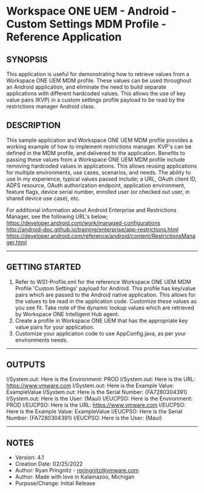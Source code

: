 # Workspace ONE UEM - Android - Custom Settings MDM Profile - Reference Application 

## SYNOPSIS
This application is useful for demonstrating how to retrieve values from a Workspace ONE UEM MDM profile. These values can be used
throughout an Android application, and eliminate the need to build separate applications with different hardcoded values. 
This allows the use of key value pairs (KVP) in a custom settings profile payload to be read by the restrictions manager Android class.


## DESCRIPTION
This sample application and Workspace ONE UEM MDM profile provides a working example of how to implement restrictions manager.
KVP's can be defined in the MDM profile, and delivered to the application. Benefits to passing these values from a Workspace ONE UEM
MDM profile include removing hardcoded values in applications. This allows reusing applications for multiple environments, use cases,
scenarios, and needs. The ability to use 
In my experience, typical values passed include;  a URL, OAuth client ID, ADFS resource, OAuth authorization endpoint, 
application environment, feature flags, device serial number, enrolled user (or checked out user, in shared device use case), etc.


For additional information about Android Enterprise and Restrictions Manager,
see the following URL's below;
https://developer.android.com/work/managed-configurations
http://android-doc.github.io/training/enterprise/app-restrictions.html
https://developer.android.com/reference/android/content/RestrictionsManager.html

---

## GETTING STARTED

1. Refer to WS1-Profile.xml for the reference Workspace ONE UEM MDM Profile 'Custom Settings' payload for Android. This profile 
   has key/value pairs which are passed to the Android native application. This allows for the values to be read in 
   the application code. Customize these values as you see fit. Take note of the dynamic lookup values which are 
   retrieved by Workspace ONE Intelligent Hub agent.
2. Create a profile in Workspace ONE UEM that has the appropriate key value pairs for your application.
3. Customize your application code to use AppConfig.java, as per your environments needs. 


---

## OUTPUTS
I/System.out: Here is the Environment: PROD
I/System.out: Here is the URL: https://www.vmware.com
I/System.out: Here is the Example Value: ExampleValue
I/System.out: Here is the Serial Number: {FA7280304391}
I/System.out: Here is the User: {Maui}
I/EUCPSO: Here is the Environment: PROD
I/EUCPSO: Here is the URL: https://www.vmware.com
I/EUCPSO: Here is the Example Value: ExampleValue
I/EUCPSO: Here is the Serial Number: {FA7280304391}
I/EUCPSO: Here is the User: {Maui}

---

## NOTES

* Version:        4.1
* Creation Date:  02/25/2022
* Author:         Ryan Pringnitz - rpringnitz@vmware.com
* Author:         Made with love in Kalamazoo, Michigan
* Purpose/Change: Initial Release